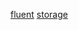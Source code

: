 [fluent](https://gunnarpeipman.com/azure-storage-fluent-api/) 
[storage](https://blog.trigent.com/understanding-microsoft-azure-storage)
